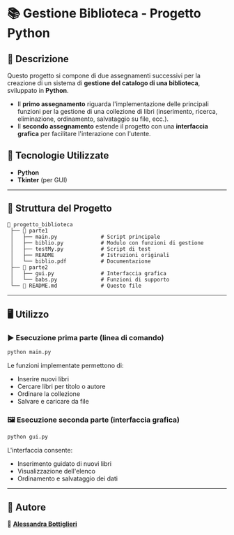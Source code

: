 # 📚 Gestione Biblioteca - Progetto Python

## 📖 Descrizione
Questo progetto si compone di due assegnamenti successivi per la creazione di un sistema di **gestione del catalogo di una biblioteca**, sviluppato in **Python**. 

- Il **primo assegnamento** riguarda l'implementazione delle principali funzioni per la gestione di una collezione di libri (inserimento, ricerca, eliminazione, ordinamento, salvataggio su file, ecc.).
- Il **secondo assegnamento** estende il progetto con una **interfaccia grafica** per facilitare l'interazione con l'utente.

## 🚀 Tecnologie Utilizzate
- **Python**
- **Tkinter** (per GUI)

---

## 📂 Struttura del Progetto
```
📁 progetto_biblioteca
 ├── 📁 parte1
 │   ├── main.py              # Script principale
 │   ├── biblio.py            # Modulo con funzioni di gestione
 │   ├── testMy.py            # Script di test
 │   ├── README               # Istruzioni originali
 │   └── biblio.pdf           # Documentazione
 ├── 📁 parte2
 │   ├── gui.py               # Interfaccia grafica
 │   └── babs.py              # Funzioni di supporto
 └── 📄 README.md              # Questo file
```

---

## 🖥️ Utilizzo
### ▶️ Esecuzione prima parte (linea di comando)
```bash
python main.py
```

Le funzioni implementate permettono di:
- Inserire nuovi libri
- Cercare libri per titolo o autore
- Ordinare la collezione
- Salvare e caricare da file

### 🖼️ Esecuzione seconda parte (interfaccia grafica)
```bash
python gui.py
```

L'interfaccia consente:
- Inserimento guidato di nuovi libri
- Visualizzazione dell'elenco
- Ordinamento e salvataggio dei dati

---

## 📝 Autore
👤 **[Alessandra Bottiglieri](https://www.linkedin.com/in/alessandra-bottiglieri-2a6916177)**

